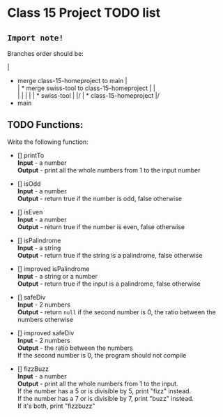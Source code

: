 # Class 15 Project TODO list

## `Import note!` 

Branches order should be:

|
* merge class-15-homeproject to main
|\
| * merge swiss-tool to class-15-homeproject
| |\
| | |
| | * swiss-tool
| |/
| * class-15-homeproject
|/
* main

## TODO Functions:

Write the following function:

 - [] printTo  
   **Input** - a number  
   **Output** - print all the whole numbers from 1 to the input number

 - [] isOdd  
   **Input** - a number  
   **Output** - return true if the number is odd, false otherwise

 - [] isEven  
   **Input** - a number  
   **Output** - return true if the number is even, false otherwise

 - [] isPalindrome  
   **Input** - a string  
   **Output** - return true if the string is a palindrome, false otherwise

 - [] improved isPalindrome  
   **Input** - a string or a number  
   **Output** - return true if the input is a palindrome, false otherwise

 - [] safeDiv  
   **Input** - 2 numbers  
   **Output** - return `null` if the second number is 0, the ratio between the numbers otherwise

 - [] improved safeDiv  
   **Input** - 2 numbers  
   **Output** - the ratio between the numbers  
   If the second number is 0, the program should not compile

 - [] fizzBuzz  
   **Input** - a number  
   **Output** - print all the whole numbers from 1 to the input.  
   If the number has a 5 or is divisible by 5, print "fizz" instead.  
   If the number has a 7 or is divisible by 7, print "buzz" instead.  
   If it's both, print "fizzbuzz"